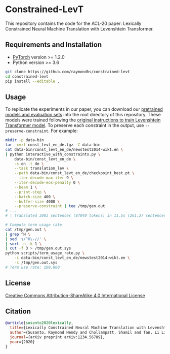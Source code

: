 # Constrained-LevT

This repository contains the code for the ACL-20 paper: Lexically Constrained Neural Machine Translation with Levenshtein Transformer.

## Requirements and Installation

* [PyTorch](http://pytorch.org/) version >= 1.2.0
* Python version >= 3.6

```bash
git clone https://github.com/raymondhs/constrained-levt
cd constrained-levt
pip install --editable .
```

## Usage

To replicate the experiments in our paper, you can download our [pretrained models and evaluation sets](https://github.com/raymondhs/constrained-levt/releases) into the root directory of this repository. These models were trained following the [original instructions to train Levenshtein Transformer model](https://github.com/pytorch/fairseq/tree/master/examples/nonautoregressive_translation). To preserve each constraint in the output, use `--preserve-constraint`. For example:

```bash
mkdir -p data-bin
tar -xvzf const_levt_en_de.tgz -C data-bin
cat data-bin/const_levt_en_de/newstest2014-wikt.en \
| python interactive_with_constraints.py \
    data-bin/const_levt_en_de \
    -s en -t de \
    --task translation_lev \
    --path data-bin/const_levt_en_de/checkpoint_best.pt \
    --iter-decode-max-iter 9 \
    --iter-decode-eos-penalty 0 \
    --beam 1 \
    --print-step \
    --batch-size 400 \
    --buffer-size 4000 \
    --preserve-constraint | tee /tmp/gen.out
# ...
# | Translated 3003 sentences (87040 tokens) in 11.5s (261.37 sentences/s, 7575.50 tokens/s)

# Compute term usage rate
cat /tmp/gen.out \
| grep ^H \
| sed 's/^H\-//' \
| sort -n -k 1 \
| cut -f 3 > /tmp/gen.out.sys
python scripts/term_usage_rate.py \
    -i data-bin/const_levt_en_de/newstest2014-wikt.en \
    -s /tmp/gen.out.sys
# Term use rate: 100.000
```

## License

[Creative Commons Attribution-ShareAlike 4.0 International License](http://creativecommons.org/licenses/by-sa/4.0/)

## Citation

```bibtex
@article{susanto2020lexically,
  title={Lexically Constrained Neural Machine Translation with Levenshtein Transformer},
  author={Susanto, Raymond Hendy and Chollampatt, Shamil and Tan, Li Ling},
  journal={arXiv preprint arXiv:1234.56789},
  year={2020}
}
```
